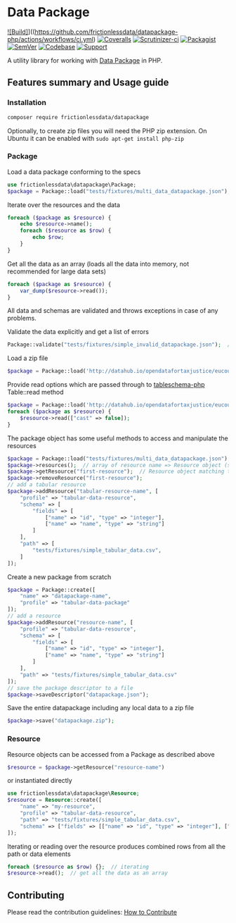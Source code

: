 # Data Package

[![Build]](https://github.com/frictionlessdata/datapackage-php/actions/workflows/ci.yml/badge.svg?branch=master)]((https://github.com/frictionlessdata/datapackage-php/actions/workflows/ci.yml)
[![Coveralls](http://img.shields.io/coveralls/frictionlessdata/datapackage-php.svg?branch=master)](https://coveralls.io/r/frictionlessdata/datapackage-php?branch=master)
[![Scrutinizer-ci](https://scrutinizer-ci.com/g/frictionlessdata/datapackage-php/badges/quality-score.png?b=master)](https://scrutinizer-ci.com/g/frictionlessdata/datapackage-php/)
[![Packagist](https://img.shields.io/packagist/dm/frictionlessdata/datapackage.svg)](https://packagist.org/packages/frictionlessdata/datapackage)
[![SemVer](https://img.shields.io/badge/versions-SemVer-brightgreen.svg)](http://semver.org/)
[![Codebase](https://img.shields.io/badge/codebase-github-brightgreen)](https://github.com/frictionlessdata/datapackage-php)
[![Support](https://img.shields.io/badge/support-discord-brightgreen)](https://discordapp.com/invite/Sewv6av)

A utility library for working with [Data Package](https://specs.frictionlessdata.io/data-package/) in PHP.

## Features summary and Usage guide

### Installation

```bash
composer require frictionlessdata/datapackage
```

Optionally, to create zip files you will need the PHP zip extension. On Ubuntu it can be enabled with `sudo apt-get install php-zip`

### Package

Load a data package conforming to the specs

```php
use frictionlessdata\datapackage\Package;
$package = Package::load("tests/fixtures/multi_data_datapackage.json");
```

Iterate over the resources and the data

```php
foreach ($package as $resource) {
    echo $resource->name();
    foreach ($resource as $row) {
        echo $row;
    }
}
```

Get all the data as an array (loads all the data into memory, not recommended for large data sets)

```php
foreach ($package as $resource) {
    var_dump($resource->read());
}
```

All data and schemas are validated and throws exceptions in case of any problems.

Validate the data explicitly and get a list of errors

```php
Package::validate("tests/fixtures/simple_invalid_datapackage.json");  // array of validation errors
```

Load a zip file

```php
$package = Package::load('http://datahub.io/opendatafortaxjustice/eucountrydatawb/r/datapackage_zip.zip');
```

Provide read options which are passed through to [tableschema-php](https://github.com/frictionlessdata/tableschema-php) Table::read method

```php
$package = Package::load('http://datahub.io/opendatafortaxjustice/eucountrydatawb/r/datapackage_zip.zip');
foreach ($package as $resource) {
    $resource->read(["cast" => false]);
}
```

The package object has some useful methods to access and manipulate the resources

```php
$package = Package::load("tests/fixtures/multi_data_datapackage.json");
$package->resources();  // array of resource name => Resource object (see below for Resource class reference)
$package->getResource("first-resource");  // Resource object matching the given name
$package->removeResource("first-resource");
// add a tabular resource
$package->addResource("tabular-resource-name", [
    "profile" => "tabular-data-resource",
    "schema" => [
        "fields" => [
            ["name" => "id", "type" => "integer"],
            ["name" => "name", "type" => "string"]
        ]
    ],
    "path" => [
        "tests/fixtures/simple_tabular_data.csv",
    ]
]);
```

Create a new package from scratch

```php
$package = Package::create([
    "name" => "datapackage-name",
    "profile" => "tabular-data-package"
]);
// add a resource
$package->addResource("resource-name", [
    "profile" => "tabular-data-resource", 
    "schema" => [
        "fields" => [
            ["name" => "id", "type" => "integer"],
            ["name" => "name", "type" => "string"]
        ]
    ],
    "path" => "tests/fixtures/simple_tabular_data.csv"
]);
// save the package descriptor to a file
$package->saveDescriptor("datapackage.json");
```

Save the entire datapackage including any local data to a zip file

```php
$package->save("datapackage.zip");
```

### Resource

Resource objects can be accessed from a Package as described above

```php
$resource = $package->getResource("resource-name")
```

or instantiated directly

```php
use frictionlessdata\datapackage\Resource;
$resource = Resource::create([
    "name" => "my-resource",
    "profile" => "tabular-data-resource",
    "path" => "tests/fixtures/simple_tabular_data.csv",
    "schema" => ["fields" => [["name" => "id", "type" => "integer"], ["name" => "name", "type" => "string"]]]
]);
```

Iterating or reading over the resource produces combined rows from all the path or data elements

```php
foreach ($resource as $row) {};  // iterating
$resource->read();  // get all the data as an array
```


## Contributing

Please read the contribution guidelines: [How to Contribute](CONTRIBUTING.md)
